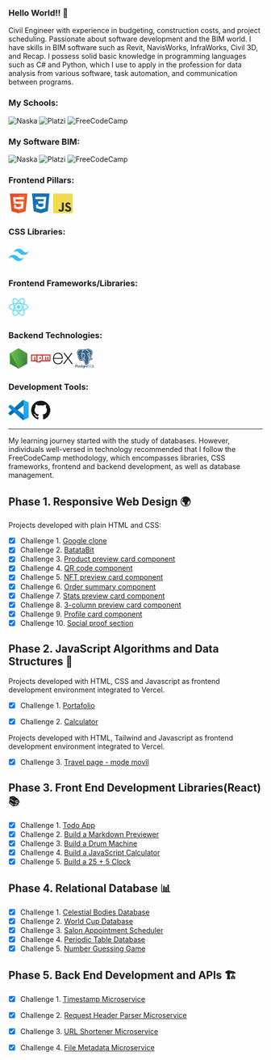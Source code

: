 ### Hello World!! 👋

Civil Engineer with experience in budgeting, construction costs, and project scheduling. Passionate about software development and the BIM world. I have skills in BIM software such as Revit, NavisWorks, InfraWorks, Civil 3D, and Recap. I possess solid basic knowledge in programming languages such as C# and Python, which I use to apply in the profession for data analysis from various software, task automation, and communication between programs.


### My Schools:


<img src="https://www.naskadigital.com/wp-content/uploads/2020/06/logo-naska-horizontal-negro.png" height="130" width="250" alt="Naska"/> <img src="https://upload.wikimedia.org/wikipedia/commons/3/32/Platzi.jpg" height="70" width="220" alt="Platzi"/> <img src="https://upload.wikimedia.org/wikipedia/commons/f/fa/FreeCodeCamp_logo.svg" height="70" width="250" alt="FreeCodeCamp"/>

### My Software BIM:


<img src="https://www.sonda-mco.com/assets/images/badges/autodesk-revit-product-icon.svg" height="130" width="250" alt="Naska"/> <img src="https://image.jimcdn.com/app/cms/image/transf/none/path/s7313c39860d70dab/image/ib8c4d507573fe6c2/version/1680077897/image.png" height="130" width="130" alt="Platzi"/> <img src="https://upload.wikimedia.org/wikipedia/commons/f/fa/FreeCodeCamp_logo.svg" height="70" width="250" alt="FreeCodeCamp"/>


### Frontend Pillars:
<img src="https://github.com/devicons/devicon/blob/master/icons/html5/html5-original.svg" height="40" width="40" alt="HTML5"/> <img src="https://github.com/devicons/devicon/blob/master/icons/css3/css3-plain.svg" height="40" width="40" alt="CSS"/> <img src="https://github.com/devicons/devicon/blob/master/icons/javascript/javascript-original.svg" height="40" width="40" alt="Javascript"/>

### CSS Libraries:
<img src="https://github.com/devicons/devicon/blob/master/icons/tailwindcss/tailwindcss-plain.svg" height="40" width="40" alt="Tailwindcss"/>

### Frontend Frameworks/Libraries:
<img src="https://github.com/devicons/devicon/blob/master/icons/react/react-original.svg" height="40" width="40" alt="Vuejs"/>

### Backend Technologies:
<img src="https://github.com/devicons/devicon/blob/master/icons/nodejs/nodejs-original.svg" height="40" width="40" alt="Nodejs"/>  <img src="https://github.com/devicons/devicon/blob/master/icons/npm/npm-original-wordmark.svg" height="40" width="40" alt="NPM"/>  <img src="https://github.com/devicons/devicon/blob/master/icons/express/express-original.svg" height="40" width="40" alt="Express.js"/>  <img src="https://github.com/devicons/devicon/blob/master/icons/postgresql/postgresql-original-wordmark.svg" height="40" width="40" alt="postgres"/>

### Development Tools:
<img src="https://github.com/devicons/devicon/blob/master/icons/vscode/vscode-original.svg" height="40" width="40"/>  <img src="https://github.com/devicons/devicon/blob/master/icons/github/github-original.svg" height="40" width="40"/>

---
My learning journey started with the study of databases. However, individuals well-versed in technology recommended that I follow the FreeCodeCamp methodology, which encompasses libraries, CSS frameworks, frontend and backend development, as well as database management.

## Phase 1. Responsive Web Design 🌍
Projects developed with plain HTML and CSS:
- [x] Challenge 1. [Google clone](https://github.com/AndresF-SanchezG/proyecto1-cloneGoogle)
- [x] Challenge 2. [BatataBit](https://github.com/AndresF-SanchezG/proyecto3-batatabit)
- [x] Challenge 3. [Product preview card component](https://github.com/AndresF-SanchezG/reto1)
- [x] Challenge 4. [QR code component](https://github.com/AndresF-SanchezG/reto2)
- [x] Challenge 5. [NFT preview card component](https://github.com/AndresF-SanchezG/reto3)
- [x] Challenge 6. [Order summary component](https://github.com/AndresF-SanchezG/reto4)
- [x] Challenge 7. [Stats preview card component](https://github.com/AndresF-SanchezG/reto5)
- [x] Challenge 8. [3-column preview card component](https://github.com/AndresF-SanchezG/reto6.)
- [x] Challenge 9. [Profile card component](https://github.com/AndresF-SanchezG/challenge7)
- [x] Challenge 10. [Social proof section](https://github.com/AndresF-SanchezG/Challenge8)

## Phase 2. JavaScript Algorithms and Data Structures 🚀

Projects developed with HTML, CSS and Javascript as frontend development environment integrated to Vercel.
- [x] Challenge 1. [Portafolio](https://github.com/AndresF-SanchezG/portafolio.git)
- [x] Challenge 2. [Calculator](https://github.com/AndresF-SanchezG/challenge-9.0)


Projects developed with HTML, Tailwind and Javascript as frontend development environment integrated to Vercel.
- [x] Challenge 3. [Travel page - mode movil](https://github.com/AndresF-SanchezG/proyecto2-AgenciaDeViajes)

## Phase 3. Front End Development Libraries(React) 📚
- [x] Challenge 1. [Todo App](https://github.com/AndresF-SanchezG/TODOS_APP.git)
- [x] Challenge 2. [Build a Markdown Previewer](https://github.com/AndresF-SanchezG/challenge2-react.git)
- [x] Challenge 3. [Build a Drum Machine](https://github.com/AndresF-SanchezG/challenge3-react.git)
- [x] Challenge 4. [Build a JavaScript Calculator](https://github.com/AndresF-SanchezG/challenge4-react.git)
- [x] Challenge 5. [Build a 25 + 5 Clock](https://github.com/AndresF-SanchezG/challenge5-react.git)

## Phase 4. Relational Database 📊
- [x] Challenge 1. [Celestial Bodies Database](https://github.com/AndresF-SanchezG/postgres-challenges)
- [x] Challenge 2. [World Cup Database](https://github.com/AndresF-SanchezG/postgres-challenge2)
- [x] Challenge 3. [Salon Appointment Scheduler](https://github.com/AndresF-SanchezG/postgres-challenge3)
- [x] Challenge 4. [Periodic Table Database](https://github.com/AndresF-SanchezG/postgres-challenge4)
- [x] Challenge 5. [Number Guessing Game](https://github.com/AndresF-SanchezG/postgres-challenge5)

## Phase 5. Back End Development and APIs 🏗
- [x] Challenge 1. [Timestamp Microservice](https://github.com/AndresF-SanchezG/challenge1-backendAndApis.git)
- [x] Challenge 2. [Request Header Parser Microservice](https://github.com/AndresF-SanchezG/challenge2-backendAndApis.git)
- [x] Challenge 3. [URL Shortener Microservice](https://github.com/AndresF-SanchezG/challenge3-backendAndApis.git)
- [x] Challenge 4. [File Metadata Microservice](https://github.com/AndresF-SanchezG/challenge4-backendAndApis.git)


<!--
**AndresF-SanchezG/AndresF-SanchezG** is a ✨ _special_ ✨ repository because its `README.md` (this file) appears on your GitHub profile.

Here are some ideas to get you started:

- 🔭 I’m currently working on ...
- 🌱 I’m currently learning ...
- 👯 I’m looking to collaborate on ...
- 🤔 I’m looking for help with ...
- 💬 Ask me about ...
- 📫 How to reach me: ...
- 😄 Pronouns: ...
- ⚡ Fun fact: ...
-->

